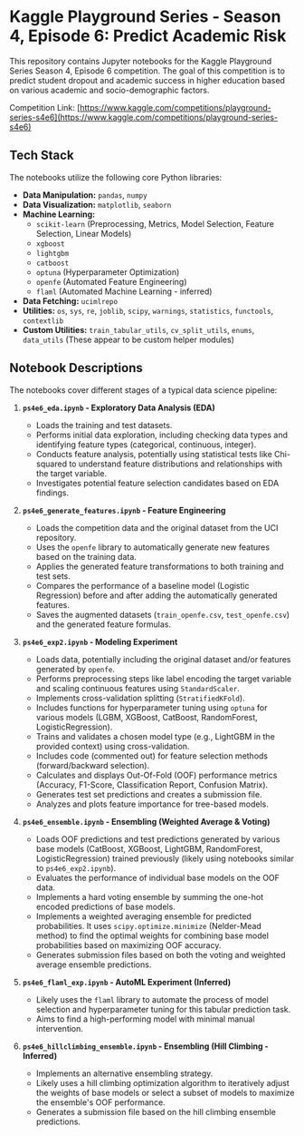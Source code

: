 # Kaggle Playground Series - Season 4, Episode 6: Predict Academic Risk

This repository contains Jupyter notebooks for the Kaggle Playground Series Season 4, Episode 6 competition. The goal of this competition is to predict student dropout and academic success in higher education based on various academic and socio-demographic factors.

Competition Link: [https://www.kaggle.com/competitions/playground-series-s4e6](https://www.kaggle.com/competitions/playground-series-s4e6)

## Tech Stack

The notebooks utilize the following core Python libraries:

*   **Data Manipulation:** `pandas`, `numpy`
*   **Data Visualization:** `matplotlib`, `seaborn`
*   **Machine Learning:**
    *   `scikit-learn` (Preprocessing, Metrics, Model Selection, Feature Selection, Linear Models)
    *   `xgboost`
    *   `lightgbm`
    *   `catboost`
    *   `optuna` (Hyperparameter Optimization)
    *   `openfe` (Automated Feature Engineering)
    *   `flaml` (Automated Machine Learning - inferred)
*   **Data Fetching:** `ucimlrepo`
*   **Utilities:** `os`, `sys`, `re`, `joblib`, `scipy`, `warnings`, `statistics`, `functools`, `contextlib`
*   **Custom Utilities:** `train_tabular_utils`, `cv_split_utils`, `enums`, `data_utils` (These appear to be custom helper modules)

## Notebook Descriptions

The notebooks cover different stages of a typical data science pipeline:

1.  **`ps4e6_eda.ipynb` - Exploratory Data Analysis (EDA)**
    *   Loads the training and test datasets.
    *   Performs initial data exploration, including checking data types and identifying feature types (categorical, continuous, integer).
    *   Conducts feature analysis, potentially using statistical tests like Chi-squared to understand feature distributions and relationships with the target variable.
    *   Investigates potential feature selection candidates based on EDA findings.

2.  **`ps4e6_generate_features.ipynb` - Feature Engineering**
    *   Loads the competition data and the original dataset from the UCI repository.
    *   Uses the `openfe` library to automatically generate new features based on the training data.
    *   Applies the generated feature transformations to both training and test sets.
    *   Compares the performance of a baseline model (Logistic Regression) before and after adding the automatically generated features.
    *   Saves the augmented datasets (`train_openfe.csv`, `test_openfe.csv`) and the generated feature formulas.

3.  **`ps4e6_exp2.ipynb` - Modeling Experiment**
    *   Loads data, potentially including the original dataset and/or features generated by `openfe`.
    *   Performs preprocessing steps like label encoding the target variable and scaling continuous features using `StandardScaler`.
    *   Implements cross-validation splitting (`StratifiedKFold`).
    *   Includes functions for hyperparameter tuning using `optuna` for various models (LGBM, XGBoost, CatBoost, RandomForest, LogisticRegression).
    *   Trains and validates a chosen model type (e.g., LightGBM in the provided context) using cross-validation.
    *   Includes code (commented out) for feature selection methods (forward/backward selection).
    *   Calculates and displays Out-Of-Fold (OOF) performance metrics (Accuracy, F1-Score, Classification Report, Confusion Matrix).
    *   Generates test set predictions and creates a submission file.
    *   Analyzes and plots feature importance for tree-based models.

4.  **`ps4e6_ensemble.ipynb` - Ensembling (Weighted Average & Voting)**
    *   Loads OOF predictions and test predictions generated by various base models (CatBoost, XGBoost, LightGBM, RandomForest, LogisticRegression) trained previously (likely using notebooks similar to `ps4e6_exp2.ipynb`).
    *   Evaluates the performance of individual base models on the OOF data.
    *   Implements a hard voting ensemble by summing the one-hot encoded predictions of base models.
    *   Implements a weighted averaging ensemble for predicted probabilities. It uses `scipy.optimize.minimize` (Nelder-Mead method) to find the optimal weights for combining base model probabilities based on maximizing OOF accuracy.
    *   Generates submission files based on both the voting and weighted average ensemble predictions.

5.  **`ps4e6_flaml_exp.ipynb` - AutoML Experiment (Inferred)**
    *   Likely uses the `flaml` library to automate the process of model selection and hyperparameter tuning for this tabular prediction task.
    *   Aims to find a high-performing model with minimal manual intervention.

6.  **`ps4e6_hillclimbing_ensemble.ipynb` - Ensembling (Hill Climbing - Inferred)**
    *   Implements an alternative ensembling strategy.
    *   Likely uses a hill climbing optimization algorithm to iteratively adjust the weights of base models or select a subset of models to maximize the ensemble's OOF performance.
    *   Generates a submission file based on the hill climbing ensemble predictions.
